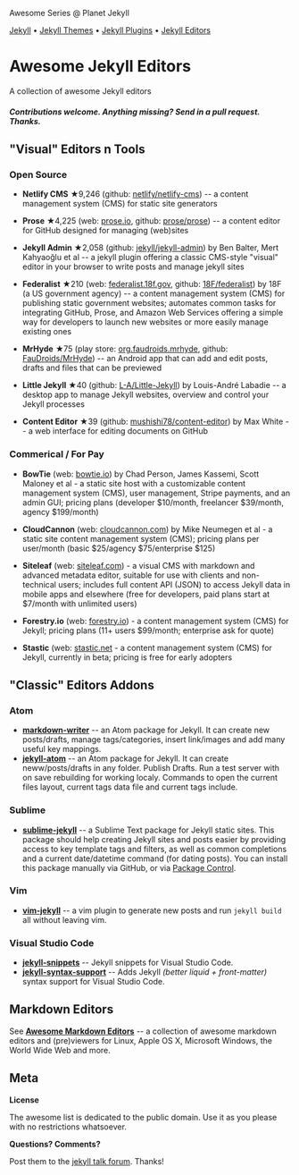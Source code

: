 Awesome Series @ Planet Jekyll

[Jekyll](https://github.com/planetjekyll/awesome-jekyll) • 
[Jekyll Themes](https://github.com/planetjekyll/awesome-jekyll-themes) •
[Jekyll Plugins](https://github.com/planetjekyll/awesome-jekyll-plugins) •
[Jekyll Editors](https://github.com/planetjekyll/awesome-jekyll-editors)


# Awesome Jekyll Editors


A collection of awesome Jekyll editors


#### _Contributions welcome. Anything missing? Send in a pull request. Thanks._



## "Visual" Editors n Tools

### Open Source

- **Netlify CMS** ★9,246  (github: [netlify/netlify-cms](https://github.com/netlify/netlify-cms)) -- a content management system (CMS) for static site generators

- **Prose** ★4,225 (web: [prose.io](http://prose.io), github: [prose/prose](https://github.com/prose/prose)) -- a content editor for GitHub designed for managing (web)sites

- **Jekyll Admin** ★2,058  (github: [jekyll/jekyll-admin](https://github.com/jekyll/jekyll-admin)) by Ben Balter, Mert Kahyaoğlu et al -- a jekyll plugin offering a classic CMS-style "visual" editor in your browser to write posts and manage jekyll sites

- **Federalist** ★210 (web: [federalist.18f.gov](https://federalist.18f.gov), github: [18F/federalist](https://github.com/18F/federalist)) by 18F (a US government agency) -- a content management system (CMS) for publishing static government websites; automates common tasks for integrating GitHub, Prose, and Amazon Web Services offering a simple way for developers to launch new websites or more easily manage existing ones

<!--
discontinued:
- **Utterson** ★153 (github: [gabriel-john/utterson](https://github.com/gabriel-john/utterson)) -- web backend written in ruby, for a more user friendly management of jekyll sites; (work-in-progess)
-->

- **MrHyde** ★75 (play store: [org.faudroids.mrhyde](https://play.google.com/store/apps/details?id=org.faudroids.mrhyde), github: [FauDroids/MrHyde](https://github.com/FauDroids/MrHyde)) -- an Android app that can add and edit posts, drafts and files that can be previewed

- **Little Jekyll** ★40  (github: [L-A/Little-Jekyll](https://github.com/L-A/Little-Jekyll)) by Louis-André Labadie -- a desktop app to manage Jekyll websites, overview and control your Jekyll processes

- **Content Editor** ★39 (github: [mushishi78/content-editor](https://github.com/mushishi78/content-editor)) by Max White -- a web interface for editing documents on GitHub

### Commerical / For Pay

- **BowTie** (web: [bowtie.io](https://bowtie.io)) by Chad Person, James Kassemi, Scott Maloney et al  - a static site host with a customizable content management system (CMS), user management, Stripe payments, and an admin GUI; pricing plans (developer $10/month, freelancer $39/month, agency $199/month)

- **CloudCannon** (web: [cloudcannon.com](http://cloudcannon.com)) by Mike Neumegen et al  - a static site content management system (CMS); pricing plans per user/month (basic $25/agency $75/enterprise	$125)

- **Siteleaf** (web: [siteleaf.com](http://www.siteleaf.com)) - a visual CMS with markdown and advanced metadata editor, suitable for use with clients and non-technical users; includes full content API (JSON) to access Jekyll data in mobile apps and elsewhere (free for developers, paid plans start at $7/month with unlimited users)

- **Forestry.io** (web: [forestry.io](https://forestry.io)) -  a content management system (CMS) for Jekyll; pricing plans (11+ users $99/month; enterprise ask for quote)

<!--  no longer in operation? tinypress.co domain no longer in use
- **TinyPress** (web: [tinypress.co](http://tinypress.co)) by Dain Miller - a static site content mangement system (CMS) / admin using the GitHub API
  -->

- **Stastic** (web: [stastic.net](https://stastic.net) - a content management system (CMS) for Jekyll, currently in beta; pricing is free for early adopters


## "Classic" Editors Addons

### Atom

- [**markdown-writer**](https://atom.io/packages/markdown-writer) -- an Atom package for Jekyll. It can create new posts/drafts, manage tags/categories, insert link/images and add many useful key mappings.
- [**jekyll-atom**](https://atom.io/packages/jekyll) -- an Atom package for Jekyll. It can create neww/posts/drafts in any folder. Publish Drafts. Run a test server with on save rebuilding for working localy. Commands to open the current files layout, current tags data file and current tags include.


### Sublime

- [**sublime-jekyll**](https://github.com/23maverick23/sublime-jekyll) -- a Sublime Text package for Jekyll static sites. This package should help creating Jekyll sites and posts easier by providing access to key template tags and filters, as well as common completions and a current date/datetime command (for dating posts). You can install this package manually via GitHub, or via [Package Control](https://packagecontrol.io/packages/Jekyll).

### Vim

- [**vim-jekyll**](https://github.com/parkr/vim-jekyll) -- a vim plugin to generate new posts and run `jekyll build` all without leaving vim.

### Visual Studio Code

- [**jekyll-snippets**](https://marketplace.visualstudio.com/items?itemName=ginfuru.vscode-jekyll-snippets) -- Jekyll snippets for Visual Studio Code.
- [**jekyll-syntax-support**](https://marketplace.visualstudio.com/items?itemName=ginfuru.ginfuru-vscode-jekyll-syntax) -- Adds Jekyll _(better liquid + front-matter)_ syntax support for Visual Studio Code.

## Markdown Editors

See [**Awesome Markdown Editors**](https://github.com/mundimark/awesome-markdown-editors) -- a collection of awesome markdown editors and (pre)viewers for Linux, Apple OS X, Microsoft Windows, the World Wide Web and more.


## Meta

**License**

The awesome list is dedicated to the public domain. Use it as you please with no restrictions whatsoever.

**Questions? Comments?**

Post them to the [jekyll talk forum](http://talk.jekyllrb.com). Thanks!
